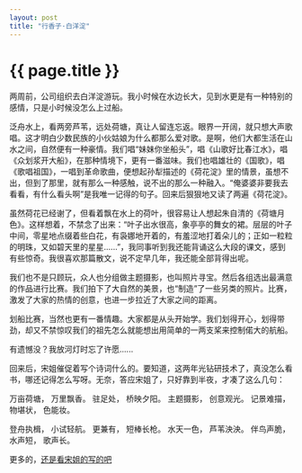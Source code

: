 ```yaml
---
layout: post
title: "行香子·白洋淀"
---
```


# {{ page.title }}

两周前，公司组织去白洋淀游玩。我小时候在水边长大，见到水更是有一种特别的感情，只是小时候没怎么上过船。

泛舟水上，看两旁芦苇，远处荷塘，真让人留连忘返。眼界一开阔，就只想大声歌唱。这才明白少数民族的小伙姑娘为什么都那么爱对歌。是啊，他们大都生活在山水之间，自然便有一种豪情。我们唱“妹妹你坐船头”，唱《山歌好比春江水》，唱《众划浆开大船》，在那种情境下，更有一番滋味。我们也唱雄壮的《国歌》，唱《歌唱祖国》，一唱到革命歌曲，便想起孙犁描述的《荷花淀》里的情景，虽想不出，但到了那里，就有那么一种感触，说不出的那么一种融入。“俺婆婆非要我去看看，有什么看头啊”是我唯一记得的句子。回来后狠狠地又读了两遍《荷花淀》。

虽然荷花已经谢了，但看着飘在水上的荷叶，很容易让人想起朱自清的《荷塘月色》。这样想着，不禁念了出来：“叶子出水很高，象亭亭的舞女的裙。层层的叶子中间，零星地点缀着些白花，有袅娜地开着的，有羞涩地打着朵儿的；正如一粒粒的明珠，又如碧天里的星星......”，我同事听到我还能背诵这么大段的课文，感到有些惊奇。我很喜欢那篇散文，说不定早几年，我还能全部背得出呢。

我们也不是只顾玩，众人也分组做主题摄影，也叫照片寻宝。然后各组选出最满意的作品进行比赛。我们拍下了大自然的美景，也“制造”了一些另类的照片。比赛，激发了大家的热情的创意，也进一步拉近了大家之间的距离。

划船比赛，当然也更有一番情趣。大家都是从头开始学。我们划得开心，划得带劲，却又不禁惊叹我们的祖先怎么就能想出用简单的一两支桨来控制偌大的航船。

有遗憾没？我放河灯时忘了许愿......

回来后，宋姐催促着写个诗词什么的。要知道，这两年光钻研技术了，真没怎么看书，哪还记得怎么写呀。无奈，答应宋姐了，只好靠到半夜，才凑了这么几句：

万亩荷塘，
万里飘香。
驻足处，
桥映夕阳。
主题摄影，
创意观光。
记景难描，
物堪状，
色能妆。

登舟执楫，
小试轻航。
更兼有，
短棒长枪。
水天一色，
芦苇泱泱。
伴鸟声脆，
水声短，
歌声长。


更多的，[还是看宋姐的写的吧](http://www.eqenglish.com/blog/eq_baiyangdian/) 
